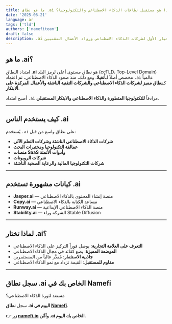 ```yaml
---
title: ما هو نطاق .ai ولماذا هو مستقبل نطاقات الذكاء الاصطناعي والتكنولوجيا؟
date: '2025-06-21'
language: ar
tags: ['tld']
authors: ['namefiteam']
draft: false
description: .ai هو النطاق المميز للذكاء الاصطناعي والشركات التقنية الناشئة والابتكار. تعرف على سبب أصبح الخيار الأول لشركات الذكاء الاصطناعي ورواد الأعمال التقنيين.
---
```


## **ما هو .ai؟**

امتداد النطاق **.ai** هو نطاق مستوى أعلى لرمز البلد (ccTLD، Top-Level Domain) مخصص أصلاً لـ**أنغيلا**. ومع ذلك، منذ صعود الذكاء الاصطناعي، تم اعتماد `.ai` عالمياً كـ**نطاق مميز لشركات الذكاء الاصطناعي والشركات التقنية الناشئة والأعمال المركزة على الابتكار**.

أصبح امتداد `.ai` مرادفاً **للتكنولوجيا المتطورة والذكاء الاصطناعي والابتكار المستقبلي**.

---

## **كيف يستخدم الناس .ai**

يُستخدم `.ai` على نطاق واسع من قبل:

* **شركات الذكاء الاصطناعي الناشئة وشركات التعلم الآلي**
* **عمالقة التكنولوجيا ومختبرات البحث**
* **منصات SaaS وأدوات الأتمتة**
* **شركات الروبوتات**
* **شركات التكنولوجيا المالية والرعاية الصحية الناشئة**

---

## **كيانات مشهورة تستخدم .ai**

* **Jasper.ai** — منصة إنشاء المحتوى بالذكاء الاصطناعي
* **Copy.ai** — مساعد الكتابة بالذكاء الاصطناعي
* **Runway.ai** — منصة الذكاء الاصطناعي الإبداعية
* **Stability.ai** — الشركة وراء Stable Diffusion

---

## **لماذا تختار .ai؟**

* **التعرف على العلامة التجارية**: يوصل فوراً التركيز على الذكاء الاصطناعي
* **الموضعة المميزة**: يضع كقائد في مجال الذكاء الاصطناعي
* **جاذبية الاستثمار**: مُقدَّر عالياً من المستثمرين
* **مقاوم للمستقبل**: القيمة تزداد مع نمو الذكاء الاصطناعي

---

## **سجل نطاق .ai الخاص بك في Namefi**

مستعد لثورة الذكاء الاصطناعي؟

سجل **نطاق .ai اليوم في [Namefi](https://namefi.io)**.

👉 **زر [namefi.io](https://namefi.io) وأمِّن .ai الخاص بك اليوم.**